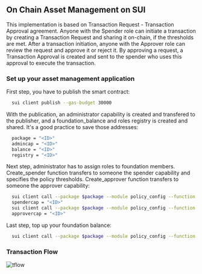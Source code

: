 ## On Chain Asset Management on SUI
This implementation is based on Transaction Request - Transaction Approval agreement. Anyone with the Spender role can initiate a transaction by creating a Transaction Request and sharing it on-chain, if the thresholds are met. After a transaction initiation, anyone with the Approver role can review the request and approve it or reject it. By approving a request, a Transaction Approval is created and sent to the spender who uses this approval to execute the transaction.   

### Set up your asset management application 
First step, you have to publish the smart contract:
```sh
  sui client publish --gas-budget 30000
```
With the publication, an administrator capability is created and transfered to the publisher, and a  foundation_balance and roles registry is created and shared. It's a good practice to save those addresses:
```sh
  package = "<ID>"
  admincap = "<ID>"
  balance = "<ID>"
  registry = "<ID>"
```
Next step, administrator has to assign roles to foundation members. Create_spender function transfers to someone the spender capability and specifies the policy thresholds. Create_approver function transfers to someone the approver capability:
```sh
  sui client call --package $package --module policy_config --function create_spender --args $admincap $registry <Spender_Address> 10000 10 --gas-budget 30000 
  spendercap = "<ID>"
  sui client call --package $package --module policy_config --function create_approver --args $admincap $registry <Approver_Address> --gas-budget 30000
  approvercap = "<ID>"
```
Last step, top up your foundation balance:
```sh
  sui client call --package $package --module policy_config --function top_up --args $balance <Coin_ID> --gas-budget 30000
```

### Transaction Flow
![tflow](https://github.com/MystenLabs/sui/blob/On-Chain-Asset-Management/dapps/on-chain-asset-management/riskman/Transaction-flow.drawio.png)

